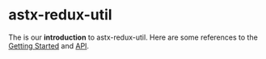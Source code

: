# astx-redux-util

The is our **introduction** to astx-redux-util.
Here are some references to the [Getting Started](start.md) and [API](api.md).
